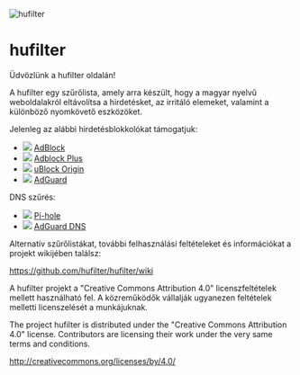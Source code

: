 ![hufilter](https://i.ibb.co/cgjHwhv/hufilter.png)

# hufilter

Üdvözlünk a hufilter oldalán!

A hufilter egy szűrőlista, amely arra készült, hogy a magyar nyelvű weboldalakról eltávolítsa a hirdetésket, az irritáló elemeket, valamint a különböző nyomkövető eszközöket.

Jelenleg az alábbi hirdetésblokkolókat támogatjuk:
* ![](https://i.ibb.co/wy0Xqjm/ab.png) [AdBlock](https://raw.githubusercontent.com/hufilter/hufilter/master/hufilter.txt)
* ![](https://i.ibb.co/VWkXHfW/abp.png) [Adblock Plus](https://raw.githubusercontent.com/hufilter/hufilter/master/hufilter.txt)
* ![](https://i.ibb.co/MskKKGZ/ublock.png) [uBlock Origin](https://raw.githubusercontent.com/hufilter/hufilter/master/hufilter-ublock.txt)
* ![](https://i.ibb.co/rch274D/adguard.png) [AdGuard](https://raw.githubusercontent.com/hufilter/hufilter/master/hufilter-adguard.txt)

DNS szűrés:
* ![](https://i.ibb.co/qmmnw2Q/pihole.png) [Pi-hole](https://raw.githubusercontent.com/hufilter/hufilter/master/hufilter-dns.txt)
* ![](https://i.ibb.co/rch274D/adguard.png) [AdGuard DNS](https://raw.githubusercontent.com/hufilter/hufilter/master/hufilter-dns.txt)

Alternatív szűrőlistákat, további felhasználási feltételeket és információkat a projekt wikijében találsz:

https://github.com/hufilter/hufilter/wiki

A hufilter projekt a "Creative Commons Attribution 4.0" licenszfeltételek mellett használható fel. 
A közreműködők vállalják ugyanezen feltételek melletti licenszelését a munkájuknak.

The project hufilter is distributed under the "Creative Commons Attribution 4.0" license. 
Contributors are licensing their work under the very same terms and conditions.

http://creativecommons.org/licenses/by/4.0/
